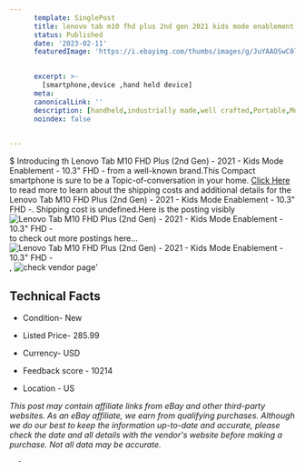 ```yaml
---
      template: SinglePost
      title: lenovo tab m10 fhd plus 2nd gen 2021 kids mode enablement 10 3 fhd 
      status: Published
      date: '2023-02-11'
      featuredImage: 'https://i.ebayimg.com/thumbs/images/g/JuYAAOSwC0ljuCY8/s-l225.jpg'
       

      excerpt: >-
        [smartphone,device ,hand held device]
      meta:
      canonicalLink: ''
      description: [handheld,industrially made,well crafted,Portable,Mobile,Compact,Convenient,Lightweight,Maneuverable,Man-portable,Miniature,Carriable,Hand-held,Light,Holdable,Transportable,Mobile device,Pocket-sized,On-the-go,Wireless,Cordless,Compact size,Convenient size, smartphone,device ,hand held device]
      noindex: false
      

---
```

$
      Introducing th Lenovo Tab M10 FHD Plus (2nd Gen) - 2021 - Kids Mode Enablement - 10.3" FHD - from a well-known brand.This Compact smartphone is sure to be a Topic-of-conversation in your home. [Click Here](https://www.ebay.com/itm/295458546632?hash=item44cab3a3c8%3Ag%3AJuYAAOSwC0ljuCY8&mkevt=1&mkcid=1&mkrid=711-53200-19255-0&campid=%253CePNCampaignId%253E&customid=%253CreferenceId%253E&toolid=10049) to read more to learn about the shipping costs and additional details for the Lenovo Tab M10 FHD Plus (2nd Gen) - 2021 - Kids Mode Enablement - 10.3" FHD -. Shipping cost is undefined.Here is the posting visibly ![Lenovo Tab M10 FHD Plus (2nd Gen) - 2021 - Kids Mode Enablement - 10.3" FHD -](https://i.ebayimg.com/thumbs/images/g/JuYAAOSwC0ljuCY8/s-l225.jpg) to check out more postings here... ![Lenovo Tab M10 FHD Plus (2nd Gen) - 2021 - Kids Mode Enablement - 10.3" FHD -](https://i.ebayimg.com/images/g/JuYAAOSwC0ljuCY8/s-l1600.jpg), ![check vendor page](https://origin-galleryplus.ebayimg.com/ws/web/295458546632_2_0_1/225x225.jpg,https://origin-galleryplus.ebayimg.com/ws/web/295458546632_3_0_1/225x225.jpg,https://origin-galleryplus.ebayimg.com/ws/web/295458546632_4_0_1/225x225.jpg,https://origin-galleryplus.ebayimg.com/ws/web/295458546632_5_0_1/225x225.jpg,https://origin-galleryplus.ebayimg.com/ws/web/295458546632_6_0_1/225x225.jpg,https://origin-galleryplus.ebayimg.com/ws/web/295458546632_7_0_1/225x225.jpg,https://origin-galleryplus.ebayimg.com/ws/web/295458546632_8_0_1/225x225.jpg)'

      

 ## Technical Facts 



     
      

 - Condition- New 


      

 - Listed Price- 285.99 


      

 - Currency- USD 


      

 - Feedback score - 10214 


      

 - Location - US 


      
      

 *_This post may contain affiliate links from eBay and other third-party websites. As an eBay affiliate, we earn from qualifying purchases. Although we do our best to keep the information up-to-date and accurate, please check the date and all details with the vendor's website before making a purchase. Not all data may be accurate._*




      -
